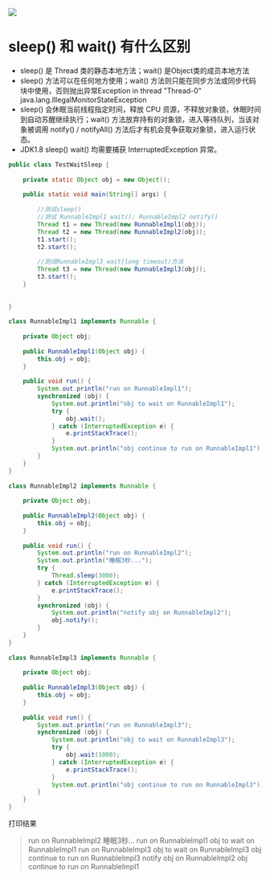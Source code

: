 

![](D:\webresource\images\java\多线程\线程状态图.png)

# sleep() 和 wait() 有什么区别

* sleep() 是 Thread 类的静态本地方法；wait() 是Object类的成员本地方法
* sleep() 方法可以在任何地方使用；wait() 方法则只能在同步方法或同步代码块中使用，否则抛出异常Exception in thread "Thread-0" java.lang.IllegalMonitorStateException
*  sleep() 会休眠当前线程指定时间，释放 CPU 资源，不释放对象锁，休眠时间到自动苏醒继续执行；wait() 方法放弃持有的对象锁，进入等待队列，当该对象被调用 notify() / notifyAll() 方法后才有机会竞争获取对象锁，进入运行状态。
 * JDK1.8 sleep() wait() 均需要捕获 InterruptedException 异常。

```java
public class TestWaitSleep {
 
	private static Object obj = new Object();
	
	public static void main(String[] args) {
		
		//测试sleep()
		//测试 RunnableImpl1 wait(); RunnableImpl2 notify()
		Thread t1 = new Thread(new RunnableImpl1(obj));
		Thread t2 = new Thread(new RunnableImpl2(obj));
		t1.start();
		t2.start();
		
		//测试RunnableImpl3 wait(long timeout)方法
		Thread t3 = new Thread(new RunnableImpl3(obj));
		t3.start();
	}
 
	
}
 
class RunnableImpl1 implements Runnable {
 
	private Object obj;
	
	public RunnableImpl1(Object obj) {
		this.obj = obj;
	}
	
	public void run() {
		System.out.println("run on RunnableImpl1");
		synchronized (obj) {
			System.out.println("obj to wait on RunnableImpl1");
			try {
				obj.wait();
			} catch (InterruptedException e) {
				e.printStackTrace();
			}
			System.out.println("obj continue to run on RunnableImpl1");
		}
	}
}
 
class RunnableImpl2 implements Runnable {
 
	private Object obj;
	
	public RunnableImpl2(Object obj) {
		this.obj = obj;
	}
	
	public void run() {
		System.out.println("run on RunnableImpl2");
		System.out.println("睡眠3秒...");
		try {
			Thread.sleep(3000);
		} catch (InterruptedException e) {
			e.printStackTrace();
		}
		synchronized (obj) {
			System.out.println("notify obj on RunnableImpl2");
			obj.notify();
		}
	}
}
 
class RunnableImpl3 implements Runnable {
 
	private Object obj;
	
	public RunnableImpl3(Object obj) {
		this.obj = obj;
	}
	
	public void run() {
		System.out.println("run on RunnableImpl3");
		synchronized (obj) {
			System.out.println("obj to wait on RunnableImpl3");
			try {
				obj.wait(1000);
			} catch (InterruptedException e) {
				e.printStackTrace();
			}
			System.out.println("obj continue to run on RunnableImpl3");
		}
	}
}
```

打印结果

> run on RunnableImpl2
> 睡眠3秒...
> run on RunnableImpl1
> obj to wait on RunnableImpl1
> run on RunnableImpl3
> obj to wait on RunnableImpl3
> obj continue to run on RunnableImpl3
> notify obj on RunnableImpl2
> obj continue to run on RunnableImpl1